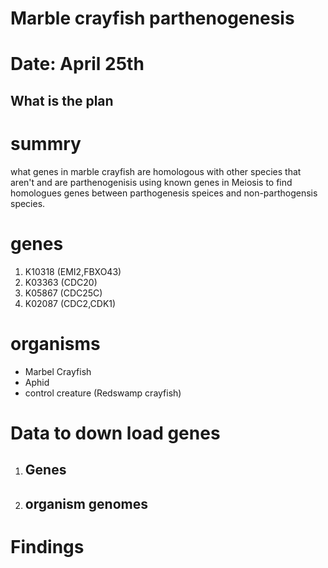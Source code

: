 # Marble crayfish parthenogenesis
# Date: April 25th

## What is the plan
# summry
what genes in marble crayfish are homologous with other species that aren't and are parthenogenisis using known genes in Meiosis to find homologues genes between parthogenesis speices and non-parthogensis species. 
# genes 
  1. K10318 (EMI2,FBXO43)
  2. K03363 (CDC20)
  3. K05867 (CDC25C)
  4. K02087 (CDC2,CDK1)
# organisms
 - Marbel Crayfish
 - Aphid
 - control creature (Redswamp crayfish)
# Data to down load genes
1. Genes
   -
2. organism genomes
   -
# Findings
